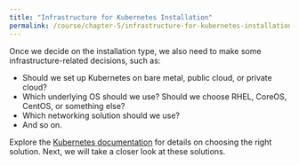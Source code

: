 ```yaml
---
title: "Infrastructure for Kubernetes Installation"
permalink: /course/chapter-5/infrastructure-for-kubernetes-installation
---
```

Once we decide on the installation type, we also need to make some infrastructure-related decisions, such as:

-   Should we set up Kubernetes on bare metal, public cloud, or private cloud?
-   Which underlying OS should we use? Should we choose RHEL, CoreOS, CentOS, or something else?
-   Which networking solution should we use?
-   And so on.

Explore the [Kubernetes documentation](https://kubernetes.io/docs/setup/) for details on choosing the right solution. Next, we will take a closer look at these solutions.